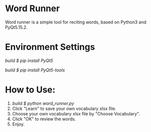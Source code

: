 # Word Runner

Word runner is a simple tool for reciting words, based on Python3 and PyQt5.15.2.

# Environment Settings
*build $ pip install PyQt5*

*build $ pip install PyQt5-tools*

# How to Use:
1. *build $ python word_runner.py*
2. Click "Learn" to save your own vocabulary xlsx file.
3. Choose your own vocabulary xlsx file by "Choose Vocabulary".
4. Click "OK" to review the words.
5. Enjoy.

